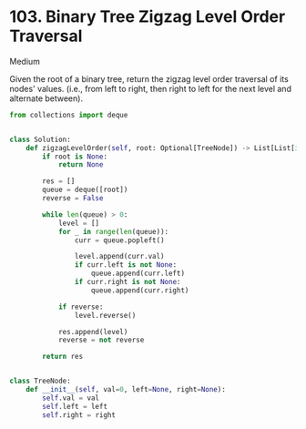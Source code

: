 # 103. Binary Tree Zigzag Level Order Traversal

Medium

Given the root of a binary tree, return the zigzag level order traversal of its nodes' values. (i.e., from left to right, then right to left for the next level and alternate between).

```python
from collections import deque


class Solution:
    def zigzagLevelOrder(self, root: Optional[TreeNode]) -> List[List[int]]:
        if root is None:
            return None

        res = []
        queue = deque([root])
        reverse = False

        while len(queue) > 0:
            level = []
            for _ in range(len(queue)):
                curr = queue.popleft()

                level.append(curr.val)
                if curr.left is not None:
                    queue.append(curr.left)
                if curr.right is not None:
                    queue.append(curr.right)

            if reverse:
                level.reverse()

            res.append(level)
            reverse = not reverse

        return res


class TreeNode:
    def __init__(self, val=0, left=None, right=None):
        self.val = val
        self.left = left
        self.right = right
```
